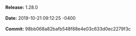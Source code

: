**Release:** 
1.28.0
<br><br>**Date:** 
2019-10-21 09:12:25 -0400
<br><br>**Commit:** 
98bb068a82bafb548f88e4e03c633d0ec2279f3c
